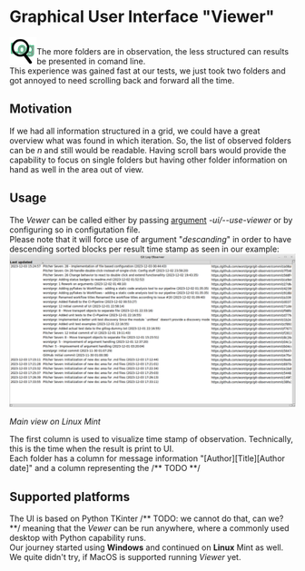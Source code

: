 # Graphical User Interface "Viewer"
<img src="../static/favicon.png" alt="GitObserver Logo" style="max-width: 100%; float: left;" width="48px" ></img>  
The more folders are in observation, the less structured can results be presented in comand line.  
This experience was gained fast at our tests, we just took two folders and got annoyed to need scrolling back and forward all the time.  

## Motivation
If we had all information structured in a grid, we could have a great overview what was found in which iteration.
So, the list of observed folders can be _n_ and still would be readable. Having scroll bars would provide the capability to focus on single folders but having other folder information on hand as well in the area out of view.

## Usage
The _Vewer_ can be called either by passing [argument](./Arguments.md) _-ui/--use-viewer_ or by configuring so in configutation file. <br>Please note that it will force use of argument "_descanding_" in order to have descending sorted blocks per result time stamp as seen in our example:  
<img src="./img/LinuxMint_ViewerMain.png" alt="Main view on Linux Mint" style="display: block;" width="850px" />  
_Main view on Linux Mint_  

The first column is used to visualize time stamp of observation. Technically, this is the time when the result is print to UI.  
Each folder has a column for message information "[Author][Title][Author date]" and a column representing the 
/\*\* TODO \*\*/

## Supported platforms
The UI is based on Python TKinter /\*\* TODO: we cannot do that, can we? \*\*/ meaning that the _Vewer_ can be run anywhere, where a commonly used desktop with Python capability runs.  
Our journey started using **Windows** and continued on **Linux** Mint as well.  
We quite didn't try, if MacOS is supported running _Viewer_ yet.
